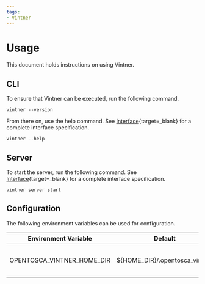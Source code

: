 ```yaml
---
tags:
- Vintner
---
```


# Usage

This document holds instructions on using Vintner.

## CLI

To ensure that Vintner can be executed, run the following command.

```shell linenums="1"
vintner --version
```

From there on, use the help command.
See [Interface](./interface.md){target=_blank} for a complete interface specification.

```shell linenums="1"
vintner --help
```

## Server

To start the server, run the following command.
See [Interface](./interface.md){target=_blank} for a complete interface specification.

```shell linenums="1"
vintner server start
```

## Configuration

The following environment variables can be used for configuration.

| Environment Variable       | Default            | Description                               |
|----------------------------|--------------------|-------------------------------------------|
| OPENTOSCA_VINTNER_HOME_DIR | ${HOME_DIR}/.opentosca_vintner | Configures the home directory of Vintner. |
